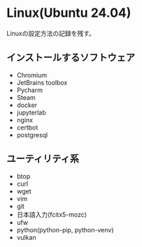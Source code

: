 # Linux(Ubuntu 24.04)


Linuxの設定方法の記録を残す。

## インストールするソフトウェア

- Chromium
- JetBrains toolbox
- Pycharm
- Steam
- docker
- jupyterlab
- nginx
- certbot
- postgresql


## ユーティリティ系

- btop
- curl
- wget
- vim
- git
- 日本語入力(fcitx5-mozc)
- ufw
- python(python-pip, python-venv)
- vulkan

